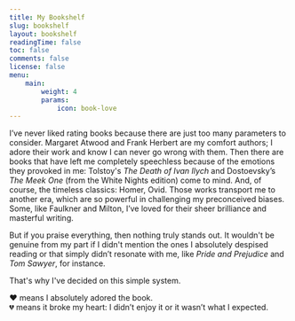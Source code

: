 ```yaml
---
title: My Bookshelf
slug: bookshelf
layout: bookshelf
readingTime: false
toc: false
comments: false
license: false
menu:
    main:
        weight: 4
        params:
            icon: book-love
---
```

I’ve never liked rating books because there are just too many parameters to consider. Margaret Atwood and Frank Herbert are my comfort authors; I adore their work and know I can never go wrong with them. Then there are books that have left me completely speechless because of the emotions they provoked in me: Tolstoy's *The Death of Ivan Ilych* and Dostoevsky’s *The Meek One* (from the White Nights edition) come to mind. And, of course, the timeless classics: Homer, Ovid. Those works transport me to another era, which are so powerful in challenging my preconceived biases. Some, like Faulkner and Milton, I’ve loved for their sheer brilliance and masterful writing.

But if you praise everything, then nothing truly stands out. It wouldn't be genuine from my part if I didn't mention the ones I absolutely despised reading or that simply didn’t resonate with me, like *Pride and Prejudice* and *Tom Sawyer*, for instance.

That's why I've decided on this simple system.

❤️ means I absolutely adored the book.</br>
💔 means it broke my heart: I didn’t enjoy it or it wasn’t what I expected.
